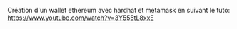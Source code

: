 Création d'un wallet ethereum avec hardhat et metamask en suivant le tuto: https://www.youtube.com/watch?v=3Y555tL8xxE